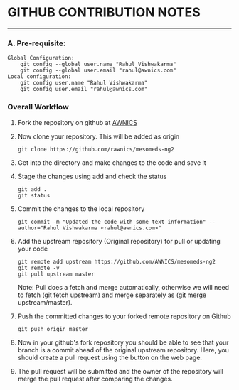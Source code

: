 
# GITHUB CONTRIBUTION NOTES
-------------------------

### A. Pre-requisite:
```
Global Configuration: 
    git config --global user.name "Rahul Vishwakarma"
    git config --global user.email "rahul@awnics.com"
Local configuration:
    git config user.name "Rahul Vishwakarma"
    git config user.email "rahul@awnics.com"
```

### Overall Workflow

1. Fork the repository on github at [AWNICS](https://github.com/AWNICS/mesomeds-ng2)

2. Now clone your repository. This will be added as origin 
    ```
    git clone https://github.com/rawnics/mesomeds-ng2
    ```

3. Get into the directory and make changes to the code and save it

4. Stage the changes using add and check the status
    ```
    git add .
    git status
    ``` 

5. Commit the changes to the local repository 
    ```
    git commit -m "Updated the code with some text information" --author="Rahul Vishwakarma <rahul@awnics.com>"
    ```

6. Add the upstream repository (Original repository) for pull or updating your code
    ```
    git remote add upstream https://github.com/AWNICS/mesomeds-ng2
    git remote -v
    git pull upstream master
	```
    Note: Pull does a fetch and merge automatically, otherwise we will need to fetch (git fetch upstream) 
          and merge separately as (git merge upstream/master). 

7. Push the committed changes to your forked remote repository on Github 
    ```
    git push origin master 
    ```

8. Now in your github's fork repository you should be able to see that your branch is a commit ahead of the original upstream repository.
   Here, you should create a pull request using the button on the web page.

9. The pull request will be submitted and the owner of the repository will merge the pull request after comparing the changes.